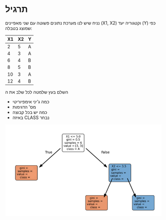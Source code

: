 
# תרגיל

נניח שיש לנו מערכת נתונים פשוטה עם שני מאפיינים (X1, X2) וקטגוריה יעד (Y) כפי שמוצג בטבלה:
  
| X1  | X2  | Y   |
|-----|-----|-----|
| 2   | 5   | A   |
| 4   | 3   | A   |
| 6   | 4   | B   |
| 8   | 5   | B   |
| 10  | 3   | A   |
| 12  | 4   | B   |


השלם בעץ שלמטה לכל שלב את ה 
- כמה ג'יני אימפיוריטי
- מס' הדגימות
- כמה יש בכל קבוצה
- באיזה CLASS נבחר

<img src="dechw.png" style="widht: 70%" />